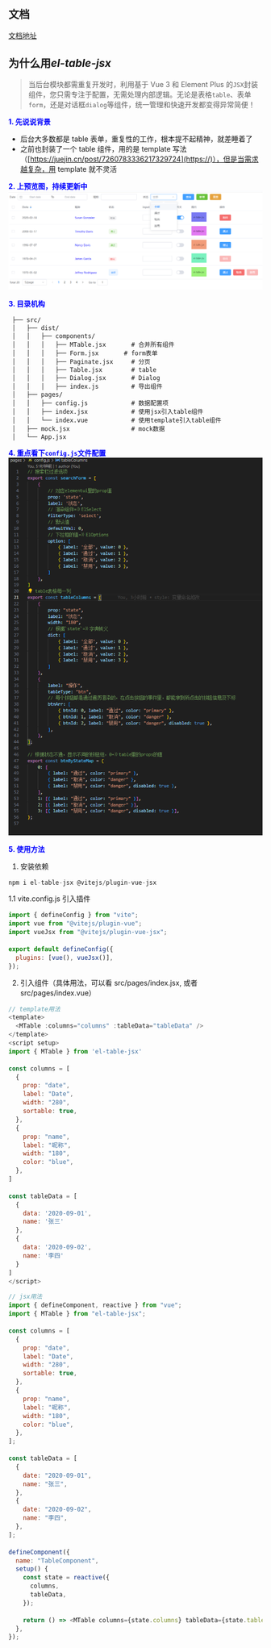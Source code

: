 ## 文档
<a href="https://dandan228.github.io/vue3-eltable-jsx-docs/">文档地址</a>

## 为什么用*el-table-jsx*

> 当后台模块都需重复开发时，利用基于 Vue 3 和 Element Plus 的`JSX`封装组件，您只需专注于配置，无需处理内部逻辑。无论是表格`table`、表单`form`，还是对话框`dialog`等组件，统一管理和快速开发都变得异常简便！

**<span style="color:blue;">1. 先说说背景</span>**

- 后台大多数都是 table 表单，重复性的工作，根本提不起精神，就差睡着了
- 之前也封装了一个 table 组件，用的是 template 写法（[https://juejin.cn/post/7260783336217329724](https://)），但是当需求越复杂，用 template 就不灵活

**<span style="color:blue;">2. 上预览图，持续更新中</span>**
![示例图片](./public/image.png)

**<span style="color:blue;">3. 目录机构</span>**

```
 ├── src/
 │   ├── dist/
 │   │   ├── components/
 │   │   │   ├── MTable.jsx       # 合并所有组件
 │   │   │   ├── Form.jsx       # form表单
 │   │   │   ├── Paginate.jsx     # 分页
 │   │   │   ├── Table.jsx        # table
 │   │   │   ├── Dialog.jsx       # Dialog
 │   │   │   ├── index.js         # 导出组件
 │   ├── pages/
 │   │   ├── config.js            # 数据配置项
 │   │   ├── index.jsx            # 使用jsx引入table组件
 │   │   └── index.vue            # 使用template引入table组件
 │   ├── mock.jsx                 # mock数据
 │   └── App.jsx

```

**<span style="color:blue;">4. 重点看下`config.js`文件配置</span>**
![示例图片](./public/info.png)

**<span style="color:blue;">5. 使用方法</span>**

1. 安装依赖

```js
npm i el-table-jsx @vitejs/plugin-vue-jsx
```

1.1 vite.config.js 引入插件

```js
import { defineConfig } from "vite";
import vue from "@vitejs/plugin-vue";
import vueJsx from "@vitejs/plugin-vue-jsx";

export default defineConfig({
  plugins: [vue(), vueJsx()],
});
```

2. 引入组件（具体用法，可以看 src/pages/index.jsx, 或者 src/pages/index.vue）

```js
// template用法
<template>
  <MTable :columns="columns" :tableData="tableData" />
</template>
<script setup>
import { MTable } from 'el-table-jsx'

const columns = [
  {
    prop: "date",
    label: "Date",
    width: "280",
    sortable: true,
  },
  {
    prop: "name",
    label: "昵称",
    width: "180",
    color: "blue",
  },
]

const tableData = [
  {
    data: '2020-09-01',
    name: '张三'
  },
  {
    data: '2020-09-02',
    name: '李四'
  }
]
</script>
```

```js
// jsx用法
import { defineComponent, reactive } from "vue";
import { MTable } from "el-table-jsx";

const columns = [
  {
    prop: "date",
    label: "Date",
    width: "280",
    sortable: true,
  },
  {
    prop: "name",
    label: "昵称",
    width: "180",
    color: "blue",
  },
];

const tableData = [
  {
    date: "2020-09-01",
    name: "张三",
  },
  {
    date: "2020-09-02",
    name: "李四",
  },
];

defineComponent({
  name: "TableComponent",
  setup() {
    const state = reactive({
      columns,
      tableData,
    });

    return () => <MTable columns={state.columns} tableData={state.tableData} />;
  },
});
```

